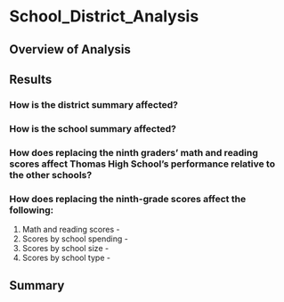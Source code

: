 # School_District_Analysis


## Overview of Analysis

## Results

### How is the district summary affected?

### How is the school summary affected?

### How does replacing the ninth graders’ math and reading scores affect Thomas High School’s performance relative to the other schools?

### How does replacing the ninth-grade scores affect the following:

1. Math and reading scores - 
2. Scores by school spending - 
3. Scores by school size - 
4. Scores by school type - 

## Summary 
